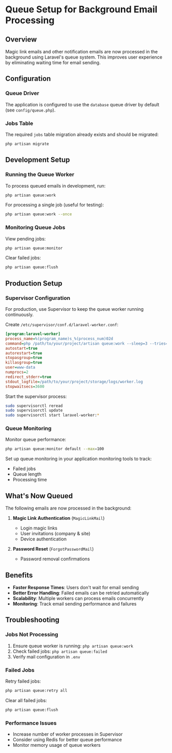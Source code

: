 # Queue Setup for Background Email Processing

## Overview

Magic link emails and other notification emails are now processed in the background using Laravel's queue system. This improves user experience by eliminating waiting time for email sending.

## Configuration

### Queue Driver
The application is configured to use the `database` queue driver by default (see `config/queue.php`).

### Jobs Table
The required `jobs` table migration already exists and should be migrated:
```bash
php artisan migrate
```

## Development Setup

### Running the Queue Worker
To process queued emails in development, run:

```bash
php artisan queue:work
```

For processing a single job (useful for testing):
```bash
php artisan queue:work --once
```

### Monitoring Queue Jobs
View pending jobs:
```bash
php artisan queue:monitor
```

Clear failed jobs:
```bash
php artisan queue:flush
```

## Production Setup

### Supervisor Configuration
For production, use Supervisor to keep the queue worker running continuously.

Create `/etc/supervisor/conf.d/laravel-worker.conf`:
```ini
[program:laravel-worker]
process_name=%(program_name)s_%(process_num)02d
command=php /path/to/your/project/artisan queue:work --sleep=3 --tries=3 --max-time=3600
autostart=true
autorestart=true
stopasgroup=true
killasgroup=true
user=www-data
numprocs=2
redirect_stderr=true
stdout_logfile=/path/to/your/project/storage/logs/worker.log
stopwaitsecs=3600
```

Start the supervisor process:
```bash
sudo supervisorctl reread
sudo supervisorctl update
sudo supervisorctl start laravel-worker:*
```

### Queue Monitoring
Monitor queue performance:
```bash
php artisan queue:monitor default --max=100
```

Set up queue monitoring in your application monitoring tools to track:
- Failed jobs
- Queue length
- Processing time

## What's Now Queued

The following emails are now processed in the background:

1. **Magic Link Authentication** (`MagicLinkMail`)
   - Login magic links
   - User invitations (company & site)
   - Device authentication

2. **Password Reset** (`ForgotPasswordMail`)
   - Password removal confirmations

## Benefits

- **Faster Response Times**: Users don't wait for email sending
- **Better Error Handling**: Failed emails can be retried automatically
- **Scalability**: Multiple workers can process emails concurrently
- **Monitoring**: Track email sending performance and failures

## Troubleshooting

### Jobs Not Processing
1. Ensure queue worker is running: `php artisan queue:work`
2. Check failed jobs: `php artisan queue:failed`
3. Verify mail configuration in `.env`

### Failed Jobs
Retry failed jobs:
```bash
php artisan queue:retry all
```

Clear all failed jobs:
```bash
php artisan queue:flush
```

### Performance Issues
- Increase number of worker processes in Supervisor
- Consider using Redis for better queue performance
- Monitor memory usage of queue workers 
